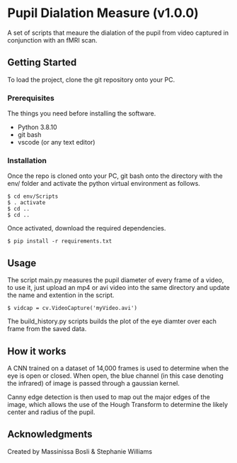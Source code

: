 # Pupil Dialation Measure (v1.0.0)

A set of scripts that meaure the dialation of the pupil from video captured in conjunction with an fMRI scan.

## Getting Started

To load the project, clone the git repository onto your PC.

### Prerequisites

The things you need before installing the software.

* Python 3.8.10
* git bash
* vscode (or any text editor)

### Installation

Once the repo is cloned onto your PC, git bash onto the directory with the env/ folder and activate the python virtual environment as follows.

```
$ cd env/Scripts
$ . activate
$ cd ..
$ cd ..
```
Once activated, download the required dependencies.

```
$ pip install -r requirements.txt
```

## Usage

The script main.py measures the pupil diameter of every frame of a video, to use it, just upload an mp4 or avi video into the same directory and update the name and extention in the script.

```
$ vidcap = cv.VideoCapture('myVideo.avi')
```
The build_history.py scripts builds the plot of the eye diamter over each frame from the saved data.

## How it works

A CNN trained on a dataset of 14,000 frames is used to determine when the eye is open or closed. When open, the blue channel (in this case denoting the infrared) of image is passed through a gaussian kernel. 

Canny edge detection is then used to map out the major edges of the image, which allows the use of the Hough Transform to determine the likely center and radius of the pupil.

## Acknowledgments

Created by Massinissa Bosli & Stephanie Williams